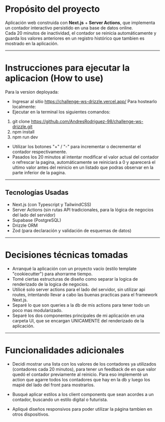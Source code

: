 # Propósito del proyecto

Aplicación web construida con **Next.js** + **Server Actions**, que implementa un contador interactivo persistido en una base de datos online.  
Cada 20 minutos de inactividad, el contador se reinicia automáticamente y guarda los valores anteriores en un registro histórico que tambien es mostrado en la aplicación.

---

# Instrucciones para ejecutar la aplicacion (How to use)
Para la version deployada:
- Ingresar al sitio https://challenge-ws-drizzle.vercel.app/
Para hostearlo localmente:
- Ejecutar en la terminal los siguientes comandos:
1) git clone https://github.com/AndresRodriguez-98/challenge-ws-drizzle.git
2) npm install
3) npm run dev

- Utilizar los botones "+" / "-" para incrementar o decrementar el contador respectivamente.
- Pasados los 20 minutos al intentar modificar el valor actual del contador o refrescar la pagina, automáticamente se reiniciará a 0 y aparecerá el ultimo valor antes del reinicio en un listado que podras observar en la parte inferior de la pagina.

---

## Tecnologías Usadas
- Next.js (con Typescript y TailwindCSS)
- Server Actions (sin rutas API tradicionales, para la lógica de negocios del lado del servidor)
- Supabase (PostgreSQL)
- Drizzle ORM
- Zod (para declaración y validación de esquemas de datos)

---

# Decisiones técnicas tomadas
- Arranqué la aplicación con un proyecto vacío (estilo template "cookiecutter") para ahorrarme tiempo.
- Tomé ciertas estructuras de diseño como separar la logica de renderizado de la logica de negocios.
- Utilicé solo server actions para el lado del servidor, sin utilizar api routes, intentando llevar a cabo las buenas practicas para el framework Next.js.
- Separé lo que son queries a la db de mis actions para tener todo un poco mas modularizado.
- Separé los dos componentes principales de mi aplicación en una carpeta UI, que se encargan UNICAMENTE del renderizado de la aplicación.

---

# Funcionalidades adicionales
- Decidi mostrar una lista con los valores de los contadores ya utilizados (contadores cada 20 minutos), para tener un feedback de en que valor quedó el contador previamente al reinicio. Para eso implementé un action que agarre todos los contadores que hay en la db y luego los mapié del lado del front para mostrarlos.

- Busqué aplicar estilos a los client components que sean acordes a un contador, buscando un estilo digital o futurista.

- Apliqué diseños responsivos para poder utilizar la página tambien en otros dispositivos.
